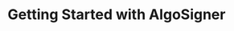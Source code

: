 ---
title: "Getting Started with AlgoSigner"
description: "AlgoSigner is an Algorand wallet extension for Chrome. In this two-minute walkthrough, you will get the basics of AlgoSigner. Simply add the Chrome extension, create or import an account, and you&#39;re ready to interact with Algorand dApps!"
type: "starter-kit"
category: "Algorand Wallet"
difficulty: "Basic"
summary: "How to get started with AlgoSigner, an Algorand wallet extension for Chrome"
file_path: ""
image: "https://assets-global.website-files.com/5e39e095596498a8b9624af1/5ffca6e3e0d8ad9231cc2af6_Portfolio-course---final.png"
link: "https://youtu.be/tG-xzG8r770"
status: "open"
---